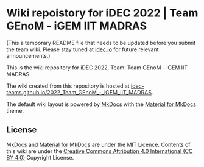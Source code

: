 # Wiki repoistory for iDEC 2022 | Team GEnoM - iGEM IIT MADRAS

(This a temporary README file that needs to be updated before you submit the team wiki. Please stay tuned at [idec.io](https://idec.io) for future relevant announcements.)

This is the wiki repository for iDEC 2022, Team: Team GEnoM - iGEM IIT MADRAS.

The wiki created from this repository is hosted at [idec-teams.github.io/2022_Team_GEnoM_-_iGEM_IIT_MADRAS](https://idec-teams.github.io/2022_Team_GEnoM_-_iGEM_IIT_MADRAS).

The default wiki layout is powered by [MkDocs](http://mkdocs.org) with the [Material for MkDocs](https://squidfunk.github.io/mkdocs-material/) theme.

## License

[MkDocs](http://mkdocs.org) and [Material for MkDocs](https://squidfunk.github.io/mkdocs-material/) are under the MIT Licence. Contents of this wiki are under the [Creative Commons Attribution 4.0 International (CC BY 4.0)](https://creativecommons.org/licenses/by/4.0/legalcode) Copyright License.
